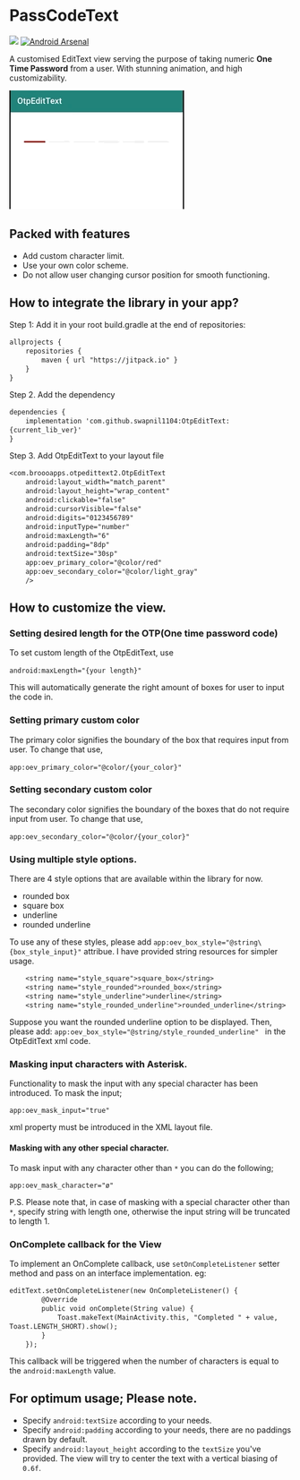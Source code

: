 # PassCodeText

[![](https://jitpack.io/v/swapnil1104/OtpEditText.svg)](https://jitpack.io/#swapnil1104/OtpEditText)
[![Android Arsenal](https://img.shields.io/badge/Android%20Arsenal-OtpEditText-brightgreen.svg?style=flat)](https://android-arsenal.com/details/1/7666)

A customised EditText view serving the purpose of taking numeric **One Time Password** from a user. 
With stunning animation, and high customizability.

![Demo with underline](images/demo2.gif)

## Packed with features
- Add custom character limit.
- Use your own color scheme.
- Do not allow user changing cursor position for smooth functioning.


## How to integrate the library in your app?
Step 1: Add it in your root build.gradle at the end of repositories:

```
allprojects {
    repositories {
        maven { url "https://jitpack.io" }
    }
}
```
Step 2. Add the dependency

```
dependencies {
    implementation 'com.github.swapnil1104:OtpEditText:{current_lib_ver}'
}
```
Step 3. Add OtpEditText to your layout file

```
<com.broooapps.otpedittext2.OtpEditText
    android:layout_width="match_parent"
    android:layout_height="wrap_content"
    android:clickable="false"
    android:cursorVisible="false"
    android:digits="0123456789"
    android:inputType="number"
    android:maxLength="6"
    android:padding="8dp"
    android:textSize="30sp"
    app:oev_primary_color="@color/red"
    app:oev_secondary_color="@color/light_gray"
    />
```

## How to customize the view.
### Setting desired length for the OTP(One time password code)

To set custom length of the OtpEditText, use 

```android:maxLength="{your length}"```

This will automatically generate the right amount of boxes for user to input the code in.

### Setting primary custom color
The primary color signifies the boundary of the box that requires input from user.
To change that use,

```app:oev_primary_color="@color/{your_color}"```


### Setting secondary custom color
The secondary color signifies the boundary of the boxes that do not require input from user.
To change that use,

```app:oev_secondary_color="@color/{your_color}"```

###  Using multiple style options.
There are 4 style options that are available within the library for now.
- rounded box
- square box
- underline
- rounded underline

To use any of these styles, please add ```app:oev_box_style="@string\{box_style_input}"```
attribue.
I have provided string resources for simpler usage.
```
    <string name="style_square">square_box</string>
    <string name="style_rounded">rounded_box</string>
    <string name="style_underline">underline</string>
    <string name="style_rounded_underline">rounded_underline</string>
```
Suppose you want the rounded underline option to be displayed. Then, please add:
`app:oev_box_style="@string/style_rounded_underline" ` in the OtpEditText xml code.

### Masking input characters with Asterisk.
Functionality to mask the input with any special character has been introduced. 
To mask the input;
```
app:oev_mask_input="true" 
```
xml property must be introduced in the XML layout file.

#### Masking with any other special character.
To mask input with any character other than `*` you can do the following;
```
app:oev_mask_character="ø"
```

P.S. Please note that, in case of masking with a special character other than `*`, specify string with length one, otherwise the input string will be truncated to length 1.

### OnComplete callback for the View
To implement an OnComplete callback, use `setOnCompleteListener` setter method and pass on an interface implementation.
eg:
```
editText.setOnCompleteListener(new OnCompleteListener() {
        @Override
        public void onComplete(String value) {
            Toast.makeText(MainActivity.this, "Completed " + value, Toast.LENGTH_SHORT).show();
        }
    });
```

This callback will be triggered when the number of characters is equal to the `android:maxLength` value.

## For optimum usage; Please note.
* Specify `android:textSize` according to your needs.
* Specify `android:padding` according to your needs, there are no paddings drawn by default.
* Specify `android:layout_height` according to the `textSize` you've provided. The view will try to center the text with a vertical biasing of `0.6f`.
